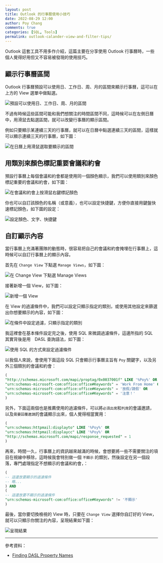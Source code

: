```yaml
---
layout: post
title: Outlook 的行事曆使用小技巧
date: 2022-08-29 12:00
author: Poy Chang
comments: true
categories: [SQL, Tools]
permalink: outlook-calander-view-and-filter-tips/
---
```


Outlook 這套工具不用多作介紹，這篇主要在分享使用 Outlook 行事曆時，一些個人覺得好用但又不容易被發現的使用技巧。

## 顯示行事曆區間

Outlook 行事曆預設可以使用日、工作日、周、月的區間來顯示行事曆，這可以在上方的 View 選單中做點選。

![預設可以使用日、工作日、周、月的區間](https://i.imgur.com/M8ZeL7E.png)

不過有時候這些區間可能和我們想關注的時間區間不同，這時候可以在左側日曆中，用滑鼠去點選區間，就可以改變行事曆的顯示區間。

例如只要顯示某連續三天的行事曆，就可以在日曆中點選連續三天的區間，這樣就可以顯示連續三天的行事曆，如下圖：

![在日曆上用滑鼠選取要顯示的區間](https://i.imgur.com/ZZ5c7kb.png)

## 用類別來顏色標記重要會議和約會

預設行事曆上每個會議和約會都是使用同一個顏色顯示，我們可以使用類別來顏色標記重要的會議和約會，如下圖：

![在會議和約會上按滑鼠右鍵標記顏色](https://i.imgur.com/qmoSBsF.png)

你也可以自訂該顏色的名稱（或意義），也可以設定快捷鍵，方便你直接用鍵盤快速標記顏色，如下圖的設定：

![設定顏色、文字、快捷鍵](https://i.imgur.com/yOK8LNS.png)

## 自訂顯示內容

當行事曆上充滿著團隊的動態時，很容易把自己的會議和約會掩埋在行事曆上，這時候可以自訂行事曆上的顯示內容。

首先在 `Change View` 下點選 `Manage Views`，如下圖：

![在 Change View 下點選 Manage Views](https://i.imgur.com/nBEOxVG.png)

接著新增一個 View，如下圖：

![新增一個 View](https://i.imgur.com/CQAWHuY.png)

在 View 的過濾條件中，我們可以設定只顯示指定的類別，或使用其他設定來篩選出你想要顯示的內容，如下圖：

![在條件中設定過濾，只顯示指定的類別](https://i.imgur.com/67YwmzD.png)

我這裡會在基本條件設定完之後，使用 SQL 來微調過濾條件，這邊所指的 SQL　其實背後是用　DASL 查詢語法，如下圖：

![使用 SQL 的方式來設定過濾條件](https://i.imgur.com/2OjmOPk.png)

以我個人來說，會使用下面這段 SQL 只會顯示行事曆主旨有 `Poy` 關鍵字，以及另外三個類別的會議和約會：

```SQL
(
"http://schemas.microsoft.com/mapi/proptag/0x0037001f" LIKE '%Poy%' OR
"urn:schemas-microsoft-com:office:office#Keywords" = 'Work From Home' OR
"urn:schemas-microsoft-com:office:office#Keywords" = '放假/請假' OR
"urn:schemas-microsoft-com:office:office#Keywords" = '注意！'
)
```

另外，下面這兩個也是推薦使用的過濾條件，可以將`必須出席`和`列席`的會議邀請，以及`需要回覆邀請`的會議顯示出來，個人覺得相當實用：

```SQL
(
"urn:schemas:httpmail:displayto" LIKE '%Poy%' OR
"urn:schemas:httpmail:displaycc" LIKE '%Poy%' OR
"http://schemas.microsoft.com/mapi/response_requested" = 1
)
```

再來，時間一久，行事曆上的資訊越來越滿的時候，會想要將一些不需要關注的項目在視線中移除，這時候我會特別做一個 `不顯示` 的類別，然後設定在另一個段落，專門處理指定不想顯示的會議和約會，：

```SQL
(
-- 這邊放要顯示的過濾條件
-- 略...
) AND
(
-- 這邊放要不顯示的過濾條件
"urn:schemas-microsoft-com:office:office#Keywords" != '不顯示'
)
```

最後，當你要切換檢視的 View 時，只要在 `Change View` 選擇你自訂好的 View，就可以只顯示你關注的內容，呈現結果如下圖：

![呈現結果](https://i.imgur.com/0EzQBOA.png)

----------

參考資料：

* [Finding DASL Property Names](http://philliphoff.github.io/finding-dasl-property-names/)
